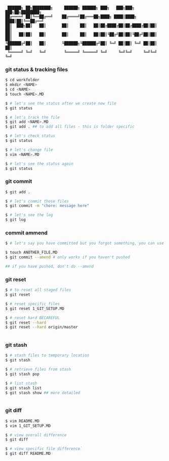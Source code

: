      ██████╗ ██╗████████╗     ██████╗ ██████╗ ███╗   ███╗███╗   ███╗██╗████████╗
    ██╔════╝ ██║╚══██╔══╝    ██╔════╝██╔═══██╗████╗ ████║████╗ ████║██║╚══██╔══╝
    ██║  ███╗██║   ██║       ██║     ██║   ██║██╔████╔██║██╔████╔██║██║   ██║   
    ██║   ██║██║   ██║       ██║     ██║   ██║██║╚██╔╝██║██║╚██╔╝██║██║   ██║   
    ╚██████╔╝██║   ██║       ╚██████╗╚██████╔╝██║ ╚═╝ ██║██║ ╚═╝ ██║██║   ██║   
     ╚═════╝ ╚═╝   ╚═╝        ╚═════╝ ╚═════╝ ╚═╝     ╚═╝╚═╝     ╚═╝╚═╝   ╚═╝   
                                                                                                                                    
 
### git status & tracking files 
```bash 
$ cd workfolder
$ mkdir <NAME>
$ cd <NAME>
$ touch <NAME>.MD

$ # let's see the status after we create new file
$ git status 

$ # let's track the file
$ git add <NAME>.MD
$ git add . ## to add all files - this is folder specific

$ # let's check status
$ git status

$ # let's change file
$ vim <NAME>.MD

$ # let's see the status again
$ git status
```
 
### git commit  

```bash  
$ git add .

$ # let's commit those files
$ git commit -m "chore: message here"

$ # let's see the log 
$ git log
```

### commit ammend  
```bash 
$ # let's say you have committed but you forgot something, you can use --amend

$ touch ANOTHER_FILE.MD
$ git commit --amend # only works if you haven't pushed

## if you have pushed, don't do --amend
``` 


### git reset  
```bash 
$ # to reset all staged files
$ git reset 

$ # reset specific files
$ git reset 1_GIT_SETUP.MD  

$ # reset hard BECAREFUL
$ git reset --hard
$ git reset --hard origin/master
 
```

### git stash  
```bash 
$ # stash files to temporary location
$ git stash 

$ # retrieve files from stash
$ git stash pop

$ # list stash 
$ git stash list
$ git stash show ## more detailed
 
```


### git diff

```bash  
$ vim README.MD
$ vim 1_GIT_SETUP.MD

$ # view overall difference
$ git diff 

$ # view specific file difference`
$ git diff README.MD
```